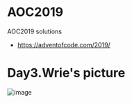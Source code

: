# AOC2019
AOC2019 solutions

- https://adventofcode.com/2019/

# Day3.Wrie's picture
![image](http://github.com/GawainGao/AOC2019/Day03/Figure_1.png)
